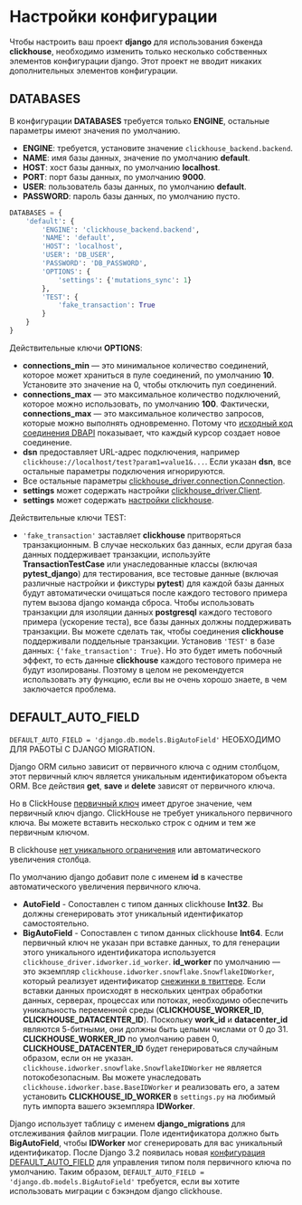 # Настройки конфигурации

Чтобы настроить ваш проект **django** для использования бэкенда **clickhouse**, необходимо изменить только несколько собственных элементов конфигурации django. Этот проект не вводит никаких дополнительных элементов конфигурации.

## DATABASES

В конфигурации **DATABASES** требуется только **ENGINE**, остальные параметры имеют значения по умолчанию.

* **ENGINE**: требуется, установите значение `clickhouse_backend.backend`.
* **NAME**: имя базы данных, значение по умолчанию **default**.
* **HOST**: хост базы данных, по умолчанию **localhost**.
* **PORT**: порт базы данных, по умолчанию **9000**.
* **USER**: пользователь базы данных, по умолчанию **default**.
* **PASSWORD**: пароль базы данных, по умолчанию пусто.

```python
DATABASES = {
    'default': {
        'ENGINE': 'clickhouse_backend.backend',
        'NAME': 'default',
        'HOST': 'localhost',
        'USER': 'DB_USER',
        'PASSWORD': 'DB_PASSWORD',
        'OPTIONS': {
            'settings': {'mutations_sync': 1}
        },
        'TEST': {
            'fake_transaction': True
        }
    }
}
```

Действительные ключи **OPTIONS**:

* **connections\_min** — это минимальное количество соединений, которое может храниться в пуле соединений, по умолчанию **10**. Установите это значение на 0, чтобы отключить пул соединений.
* **connections\_max** — это максимальное количество подключений, которое можно использовать, по умолчанию **100**. Фактически, **connections\_max** — это максимальное количество запросов, которые можно выполнять одновременно. Потому что [исходный код соединения DBAPI](https://github.com/mymarilyn/clickhouse-driver/blob/0.2.5/clickhouse\_driver/dbapi/connection.py#L46) показывает, что каждый курсор создает новое соединение.
* **dsn** предоставляет URL-адрес подключения, например `clickhouse://localhost/test?param1=value1&...`. Если указан **dsn**, все остальные параметры подключения игнорируются.
* Все остальные параметры [clickhouse\_driver.connection.Connection](https://clickhouse-driver.readthedocs.io/en/latest/api.html#connection).
* **settings** может содержать настройки [clickhouse\_driver.Client](https://clickhouse-driver.readthedocs.io/en/latest/api.html?highlight=client#clickhouse\_driver.Client).
* **settings** может содержать [настройки clickhouse](https://clickhouse.com/docs/en/operations/settings/settings).

Действительные ключи TEST:

* `'fake_transaction'` заставляет **clickhouse** притворяться транзакционным. В случае нескольких баз данных, если другая база данных поддерживает транзакции, используйте **TransactionTestCase** или унаследованные классы (включая **pytest\_django**) для тестирования, все тестовые данные (включая различные настройки и фикстуры **pytest**) для каждой базы данных будут автоматически очищаться после каждого тестового примера путем вызова django команда сброса. Чтобы использовать транзакции для изоляции данных **postgresql** каждого тестового примера (ускорение теста), все базы данных должны поддерживать транзакции. Вы можете сделать так, чтобы соединения **clickhouse** поддерживали поддельные транзакции. Установив `'TEST'` в базе данных: `{'fake_transaction': True}`. Но это будет иметь побочный эффект, то есть данные **clickhouse** каждого тестового примера не будут изолированы. Поэтому в целом не рекомендуется использовать эту функцию, если вы не очень хорошо знаете, в чем заключается проблема.

## DEFAULT\_AUTO\_FIELD

`DEFAULT_AUTO_FIELD = 'django.db.models.BigAutoField'` НЕОБХОДИМО ДЛЯ РАБОТЫ С DJANGO MIGRATION.

Django ORM сильно зависит от первичного ключа с одним столбцом, этот первичный ключ является уникальным идентификатором объекта ORM. Все действия **get**, **save** и **delete** зависят от первичного ключа.

Но в ClickHouse [первичный ключ](https://clickhouse.com/docs/en/engines/table-engines/mergetree-family/mergetree#primary-keys-and-indexes-in-queries) имеет другое значение, чем первичный ключ django. ClickHouse не требует уникального первичного ключа. Вы можете вставить несколько строк с одним и тем же первичным ключом.

В clickhouse [нет уникального ограничения](https://github.com/ClickHouse/ClickHouse/issues/3386#issuecomment-429874647) или автоматического увеличения столбца.

По умолчанию django добавит поле с именем **id** в качестве автоматического увеличения первичного ключа.

* **AutoField** - Сопоставлен с типом данных clickhouse **Int32**. Вы должны сгенерировать этот уникальный идентификатор самостоятельно.
* **BigAutoField** - Сопоставлен с типом данных clickhouse **Int64**. Если первичный ключ не указан при вставке данных, то для генерации этого уникального идентификатора используется `clickhouse_driver.idworker.id_worker`. **id\_worker** по умолчанию — это экземпляр `clickhouse.idworker.snowflake.SnowflakeIDWorker`, который реализует идентификатор [снежинки в твиттере](https://en.wikipedia.org/wiki/Snowflake\_ID). Если вставки данных происходят в нескольких центрах обработки данных, серверах, процессах или потоках, необходимо обеспечить уникальность переменной среды (**CLICKHOUSE\_WORKER\_ID**, **CLICKHOUSE\_DATACENTER\_ID**). Поскольку **work\_id** и **datacenter\_id** являются 5-битными, они должны быть целыми числами от 0 до 31. **CLICKHOUSE\_WORKER\_ID** по умолчанию равен 0, **CLICKHOUSE\_DATACENTER\_ID** будет генерироваться случайным образом, если он не указан. `clickhouse.idworker.snowflake.SnowflakeIDWorker` не является потокобезопасным. Вы можете унаследовать `clickhouse.idworker.base.BaseIDWorker` и реализовать его, а затем установить **CLICKHOUSE\_ID\_WORKER** в `settings.py` на любимый путь импорта вашего экземпляра **IDWorker**.

Django использует таблицу с именем **django\_migrations** для отслеживания файлов миграции. Поле идентификатора должно быть **BigAutoField**, чтобы **IDWorker** мог сгенерировать для вас уникальный идентификатор. После Django 3.2 появилась новая [конфигурация DEFAULT\_AUTO\_FIELD](https://docs.djangoproject.com/en/4.1/releases/3.2/#customizing-type-of-auto-created-primary-keys) для управления типом поля первичного ключа по умолчанию. Таким образом, `DEFAULT_AUTO_FIELD = 'django.db.models.BigAutoField'` требуется, если вы хотите использовать миграции с бэкэндом django clickhouse.
